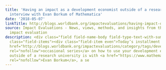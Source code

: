 ```yaml
---
title: 'Having an impact as a development economist outside of a research university:
  interview with Evan Borkum of Mathematica'
date: '2018-05-07'
linkTitle: http://blogs.worldbank.org/impactevaluations/having-impact-development-economist-outside-research-university-interview-evan-borkum-mathematica
source: Impact Evaluations - News, views, methods, and insights from the world of
  impact evaluation
description: <div class="field field-name-body field-type-text-with-summary field-label-hidden"><div
  class="field-items"><div class="field-item even">Today’s installment in this <a
  href="http://blogs.worldbank.org/impactevaluations/category/tags/development-impact-outside-academia"
  rel="nofollow">occasional series</a> on how to use your development economics PhD
  outside of a research university is with <a href="https://www.mathematica-mpr.com/our-people/staff/evan-borkum"
  rel="nofollow">Evan Borkum</a>, a se
---
```

